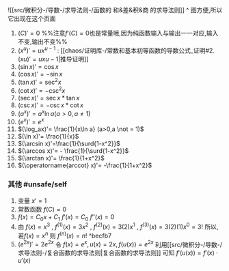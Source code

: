 

![[src/微积分-/导数-/求导法则-/函数的 和&差&积&商 的求导法则]]
^ 图方便,所以它出现在这个页面

1.  $(C)' = 0$ %%注意$f'(C)=0$也是常量哦,因为纯函数输入与输出一一对应,输入不变,输出不变%%
2.  $(x^u)'=ux^{u-1}$ :  [[chaos/证明库-/常数和基本初等函数的导数公式_证明#2. $(x u)'=ux {u-1}$|推导证明]]
3.  $(\sin x)'= \cos x$
4.  $(\cos x)'= -\sin x$
5.  $(\tan x)'= \sec^2x$
6.  $(\cot x)'=-   \csc^2 x$
7.  $(\sec x)'= \sec x * \tan x$
8.  $(\csc x )'= -\csc x * \cot x$
9.  $(a^x)'= a^x \ln a (a>0,a \not = 1)$
10.  $(e^x)'= e^x$
11.  $(\log_ax)'= \frac{1}{x\ln a} (a>0,a \not = 1)$
12.  $(\ln x)'= \frac{1}{x}$
13.  $(\arcsin x)'=\frac{1}{\surd{1-x^2}}$
14.  $(\arccos x)'= - \frac{1}{\surd{1-x^2}}$
15.  $(\arctan x)'= \frac{1}{1+x^2}$
16.  $(\operatorname{arccot} x)'= -\frac{1}{1+x^2}$

### 其他 #unsafe/self 

1. 变量 $x'= 1$  
2. 常数函数 $f(C)= 0$ 
3. $f(x) =C_{0} x + C_{1}$
    $f'(x) = C_{0}$
    $f''(x)=0$
4. 由 $f(x)=x^3$ , $f^{(1)}(x)=3x^2$  , $f^{(2)}(x)=3(2)x^1$ , $f^{(3)}(x)=3(2)(1)x^0 = 3!$
    所以, 若$f(x) =x^n$ 则 $f^{(n)}(x)=n!$ ^becfb7
5. $\displaystyle{(e^{2x})'=2e^{2x}}$
    令 $f(x)=e^{x},u(x)=2x,f(u(x))=e^{2x}$
    利用[[src/微积分-/导数-/求导法则-/复合函数的求导法则|复合函数的求导法则]] 可知
    $\displaystyle{f'(u(x))}=f'(x)\cdot u'(x)$




